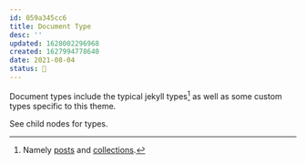 ```yaml
---
id: 059a345cc6
title: Document Type
desc: ''
updated: 1628002296968
created: 1627994778640
date: 2021-08-04
status: 🌿
---
```


Document types include the typical jekyll types[^types] as well as some custom types specific to this theme.

See child nodes for types.

[^types]: Namely [posts](https://jekyllrb.com/docs/posts/) and [collections](https://jekyllrb.com/docs/collections/).
